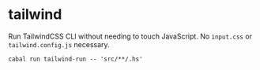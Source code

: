 # tailwind

Run TailwindCSS CLI without needing to touch JavaScript. No `input.css` or `tailwind.config.js` necessary.

```
cabal run tailwind-run -- 'src/**/.hs'
```